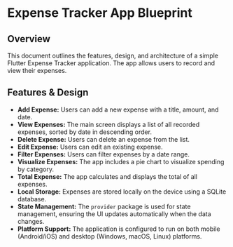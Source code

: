 # Expense Tracker App Blueprint

## Overview

This document outlines the features, design, and architecture of a simple Flutter Expense Tracker application. The app allows users to record and view their expenses.

## Features & Design

- **Add Expense:** Users can add a new expense with a title, amount, and date.
- **View Expenses:** The main screen displays a list of all recorded expenses, sorted by date in descending order.
- **Delete Expense:** Users can delete an expense from the list.
- **Edit Expense:** Users can edit an existing expense.
- **Filter Expenses:** Users can filter expenses by a date range.
- **Visualize Expenses:** The app includes a pie chart to visualize spending by category.
- **Total Expense:** The app calculates and displays the total of all expenses.
- **Local Storage:** Expenses are stored locally on the device using a SQLite database.
- **State Management:** The `provider` package is used for state management, ensuring the UI updates automatically when the data changes.
- **Platform Support:** The application is configured to run on both mobile (Android/iOS) and desktop (Windows, macOS, Linux) platforms.
